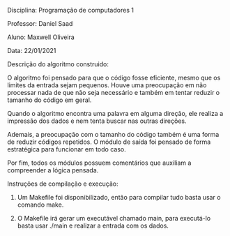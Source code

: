 Disciplina: Programação de computadores 1

Professor: Daniel Saad

Aluno: Maxwell Oliveira

Data: 22/01/2021

Descrição do algoritmo construido:

   O algoritmo  foi pensado  para  que o código fosse eficiente, 
    mesmo que os  limites da  entrada  sejam  pequenos. Houve uma
    preocupação em  não processar nada de que não seja necessário
    e também em tentar  reduzir o tamanho do código em  geral. 
    
   Quando o algoritmo encontra uma palavra em alguma direção,
    ele realiza a impressão dos dados e nem tenta buscar nas
    outras direções.

   Ademais, a preocupação com o tamanho do código também é uma
    forma de reduzir códigos repetidos. O módulo de saída foi
    pensado de forma estratégica para funcionar em todo caso.

   Por fim, todos os módulos possuem comentários que auxiliam
    a compreender a lógica pensada.

Instruções de compilação e execução:

   1) Um Makefile foi disponibilizado, então para compilar tudo basta usar o comando make.
    
   2) O Makefile irá gerar um executável chamado main, para executá-lo basta usar ./main e realizar a entrada com os dados.
